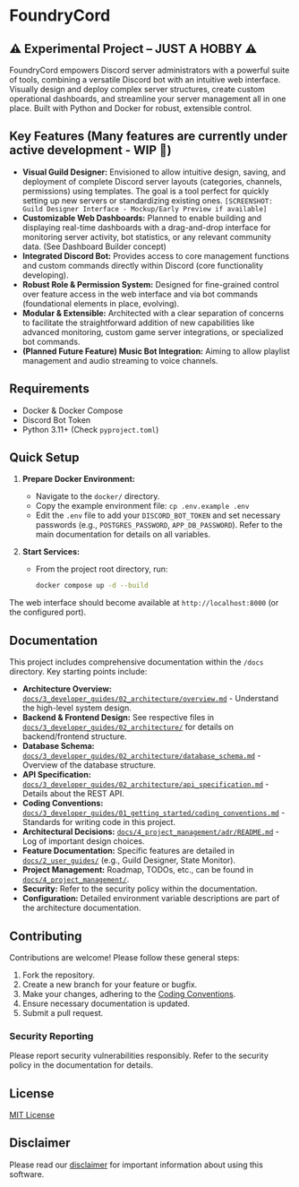# FoundryCord
## ⚠️ Experimental Project – JUST A HOBBY ⚠️

FoundryCord empowers Discord server administrators with a powerful suite of tools, combining a versatile Discord bot with an intuitive web interface. Visually design and deploy complex server structures, create custom operational dashboards, and streamline your server management all in one place. Built with Python and Docker for robust, extensible control.

## Key Features (Many features are currently under active development - WIP 🚧)

*   **Visual Guild Designer:** Envisioned to allow intuitive design, saving, and deployment of complete Discord server layouts (categories, channels, permissions) using templates. The goal is a tool perfect for quickly setting up new servers or standardizing existing ones. `[SCREENSHOT: Guild Designer Interface - Mockup/Early Preview if available]`
*   **Customizable Web Dashboards:** Planned to enable building and displaying real-time dashboards with a drag-and-drop interface for monitoring server activity, bot statistics, or any relevant community data. (See Dashboard Builder concept)
*   **Integrated Discord Bot:** Provides access to core management functions and custom commands directly within Discord (core functionality developing).
*   **Robust Role & Permission System:** Designed for fine-grained control over feature access in the web interface and via bot commands (foundational elements in place, evolving).
*   **Modular & Extensible:** Architected with a clear separation of concerns to facilitate the straightforward addition of new capabilities like advanced monitoring, custom game server integrations, or specialized bot commands.
*   **(Planned Future Feature) Music Bot Integration:** Aiming to allow playlist management and audio streaming to voice channels.

## Requirements

- Docker & Docker Compose
- Discord Bot Token
- Python 3.11+ (Check `pyproject.toml`)

## Quick Setup

1.  **Prepare Docker Environment:**
    *   Navigate to the `docker/` directory.
    *   Copy the example environment file: `cp .env.example .env`
    *   Edit the `.env` file to add your `DISCORD_BOT_TOKEN` and set necessary passwords (e.g., `POSTGRES_PASSWORD`, `APP_DB_PASSWORD`). Refer to the main documentation for details on all variables.

2.  **Start Services:**
    *   From the project root directory, run:
        ```bash
        docker compose up -d --build
        ```

The web interface should become available at `http://localhost:8000` (or the configured port).

## Documentation

This project includes comprehensive documentation within the `/docs` directory. Key starting points include:

*   **Architecture Overview:** [`docs/3_developer_guides/02_architecture/overview.md`](docs/3_developer_guides/02_architecture/overview.md) - Understand the high-level system design.
*   **Backend & Frontend Design:** See respective files in [`docs/3_developer_guides/02_architecture/`](docs/3_developer_guides/02_architecture/) for details on backend/frontend structure.
*   **Database Schema:** [`docs/3_developer_guides/02_architecture/database_schema.md`](docs/3_developer_guides/02_architecture/database_schema.md) - Overview of the database structure.
*   **API Specification:** [`docs/3_developer_guides/02_architecture/api_specification.md`](docs/3_developer_guides/02_architecture/api_specification.md) - Details about the REST API.
*   **Coding Conventions:** [`docs/3_developer_guides/01_getting_started/coding_conventions.md`](docs/3_developer_guides/01_getting_started/coding_conventions.md) - Standards for writing code in this project.
*   **Architectural Decisions:** [`docs/4_project_management/adr/README.md`](docs/4_project_management/adr/README.md) - Log of important design choices.
*   **Feature Documentation:** Specific features are detailed in [`docs/2_user_guides/`](docs/2_user_guides/) (e.g., Guild Designer, State Monitor).
*   **Project Management:** Roadmap, TODOs, etc., can be found in [`docs/4_project_management/`](docs/4_project_management/).
*   **Security:** Refer to the security policy within the documentation.
*   **Configuration:** Detailed environment variable descriptions are part of the architecture documentation.

## Contributing

Contributions are welcome! Please follow these general steps:

1.  Fork the repository.
2.  Create a new branch for your feature or bugfix.
3.  Make your changes, adhering to the [Coding Conventions](docs/3_developer_guides/01_getting_started/coding_conventions.md).
4.  Ensure necessary documentation is updated.
5.  Submit a pull request.

### Security Reporting

Please report security vulnerabilities responsibly. Refer to the security policy in the documentation for details.

## License

[MIT License](LICENSE)

## Disclaimer

Please read our [disclaimer](DISCLAIMER.md) for important information about using this software.
